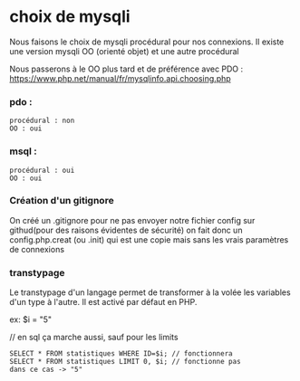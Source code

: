 # choix de mysqli

Nous faisons le choix de mysqli procédural pour nos connexions.
Il existe une version mysqli OO (orienté objet) et une autre procédural 

Nous passerons à le OO plus tard et de préférence avec PDO :
https://www.php.net/manual/fr/mysqlinfo.api.choosing.php

### pdo :
    procédural : non
    OO : oui

### msql :
    procédural : oui
    OO : oui

### Création d'un gitignore

On créé un .gitignore pour ne pas envoyer notre fichier config sur githud(pour des raisons évidentes de sécurité)
on fait donc un config.php.creat (ou .init) qui est une copie mais sans les vrais paramètres de connexions

### transtypage

Le transtypage d'un langage permet de transformer à la volée les variables d'un type à l'autre.
Il est activé par défaut en PHP. 

ex:
$i = "5"

// en sql ça marche aussi, sauf pour les limits

    SELECT * FROM statistiques WHERE ID=$i; // fonctionnera
    SELECT * FROM statistiques LIMIT 0, $i; // fonctionne pas
    dans ce cas -> "5"

